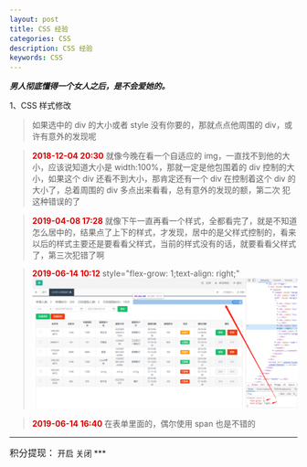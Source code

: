```yaml
---
layout: post
title: CSS 经验
categories: CSS
description: CSS 经验
keywords: CSS
---
```


***男人彻底懂得一个女人之后，是不会爱她的。***

1、CSS 样式修改  
> 如果选中的 div 的大小或者 style 没有你要的，那就点点他周围的 div，或许有意外的发现呢  

> **<font color="#dd0000">2018-12-04 20:30</font>**  就像今晚在看一个自适应的 img，一直找不到他的大小，应该说知道大小是 width:100%，那就一定是他包围着的 div 控制的大小，如果这个 div 还看不到大小，那肯定还有一个 div 在控制着这个 div 的大小了，总着周围的 div 多点出来看看，总有意外的发现的额，第二次
犯这种错误的了  

> **<font color="#dd0000">2019-04-08 17:28</font>**  就像下午一直再看一个样式，全都看完了，就是不知道怎么居中的，结果点了上下的样式，才发现，居中的是父样式控制的，看来以后的样式主要还是要看看父样式，当前的样式没有的话，就要看看父样式了，第三次犯错了啊

> **<font color="#dd0000">2019-06-14 10:12</font>**  style="flex-grow: 1;text-align: right;"
![avatar](/images/css/20190614101501.png)  

> **<font color="#dd0000">2019-06-14 16:40</font>**  在表单里面的，偶尔使用 span 也是不错的
***
<i-form>
    <form-item >
        <span style="font-size: 16px">积分提现：</span>
        <i-switch @on-change="editWithDrawlPointSysStatus" v-model="reportData.withDrawlPointSysStatus" size="large">
            <span slot="open">开启</span>
            <span slot="close">关闭</span>
        </i-switch>
    </form-item>
</i-form>
***
